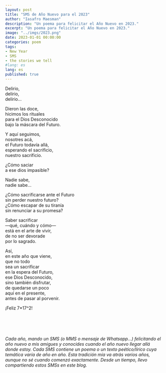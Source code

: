 ```yaml
---
layout: post
title: "SMS de Año Nuevo para el 2023"
author: "Iasafro Maesman"
description: "Un poema para felicitar el Año Nuevo en 2023."
excerpt: "Un poema para felicitar el Año Nuevo en 2023."
image: "../imgs/2023.png"
date: 2023-01-01 00:00:00
categories: poem
tags:
- New Year
- SMS
- the stories we tell
#lang: es
lang: es
published: true
---
```


Delirio,  
delirio,  
delirio...  

Dieron las doce,  
hicimos los rituales  
para el Dios Desconocido  
bajo la máscara del Futuro.  

Y aquí seguimos,  
nosotres acá,  
el Futuro todavía allá,  
esperando el sacrificio,  
nuestro sacrificio.  

¿Cómo saciar  
a ese dios impasible?  

Nadie sabe,  
nadie sabe...  

¿Cómo sacrificarse ante el Futuro  
sin perder nuestro futuro?  
¿Cómo escapar de su tiranía  
sin renunciar a su promesa?  

Saber sacrificar  
—qué, cuándo y cómo—  
está en el arte de vivir,  
de no ser devorade  
por lo sagrado.  

Así,  
en este año que viene,  
que no todo  
sea un sacrificar  
en la espera del Futuro,  
ese Dios Desconocido,  
sino también disfrutar,  
de quedarse un poco  
aquí en el presente,  
antes de pasar al porvenir.  

¡Feliz 7*17^2!  

<br/>
<br/>
<br/>
<br/>
<div class="jumbotron abstract" style="font-style: italic;">
Cada año, mando un SMS (o MMS o mensaje de Whatsapp...) felicitando el año nuevo a mis amigues y conocides cuando el año nuevo llegar allá donde estoy. Cada SMS contiene un poema o un texto peético/lírico cuya temática varía de año en año. Esta tradición mía va atrás varios años, aunque no sé cuando comenzó exactamente. Desde un tiempo, llevo compartiendo estos SMSs en este blog.
</div>
